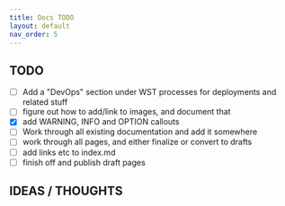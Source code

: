 ```yaml
---
title: Docs TODO
layout: default
nav_order: 5
---
```


## TODO
- [ ] Add a "DevOps" section under WST processes for deployments and related stuff
- [ ] figure out how to add/link to images, and document that
- [x] add WARNING, INFO and OPTION callouts
- [ ] Work through all existing documentation and add it somewhere
- [ ] work through all pages, and either finalize or convert to drafts
- [ ] add links etc to index.md
- [ ] finish off and publish draft pages

## IDEAS / THOUGHTS
